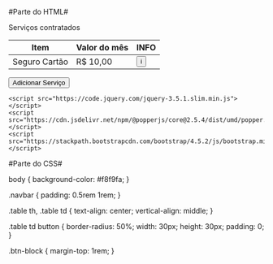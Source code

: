 #Parte do HTML#

<!DOCTYPE html>
<html lang="pt-br">
<head>
    <meta charset="UTF-8">
    <meta name="viewport" content="width=device-width, initial-scale=1.0">
    <title>Serviços Contratados</title>
    <link href="https://stackpath.bootstrapcdn.com/bootstrap/4.5.2/css/bootstrap.min.css" rel="stylesheet">
    <link rel="stylesheet" href="styles.css">
</head>
<body>
    <div class="container">
        <div class="row">
            <div class="col-12">
                <nav class="navbar navbar-light bg-light">
                    <span class="navbar-toggler-icon"></span>
                    <span class="navbar-text">Serviços contratados</span>
                </nav>
            </div>
        </div>
        <div class="row mt-3">
            <div class="col-12">
                <table class="table">
                    <thead>
                        <tr>
                            <th>Item</th>
                            <th>Valor do mês</th>
                            <th>INFO</th>
                        </tr>
                    </thead>
                    <tbody>
                        <tr>
                            <td>Seguro Cartão</td>
                            <td>R$ 10,00</td>
                            <td><button class="btn btn-info">i</button></td>
                        </tr>
                    </tbody>
                </table>
            </div>
        </div>
        <div class="row">
            <div class="col-12">
                <button class="btn btn-primary btn-block">Adicionar Serviço</button>
            </div>
        </div>
    </div>

    <script src="https://code.jquery.com/jquery-3.5.1.slim.min.js"></script>
    <script src="https://cdn.jsdelivr.net/npm/@popperjs/core@2.5.4/dist/umd/popper.min.js"></script>
    <script src="https://stackpath.bootstrapcdn.com/bootstrap/4.5.2/js/bootstrap.min.js"></script>
</body>
</html>

#Parte do CSS#

body {
    background-color: #f8f9fa;
}

.navbar {
    padding: 0.5rem 1rem;
}

.table th, .table td {
    text-align: center;
    vertical-align: middle;
}

.table td button {
    border-radius: 50%;
    width: 30px;
    height: 30px;
    padding: 0;
}

.btn-block {
    margin-top: 1rem;
}
